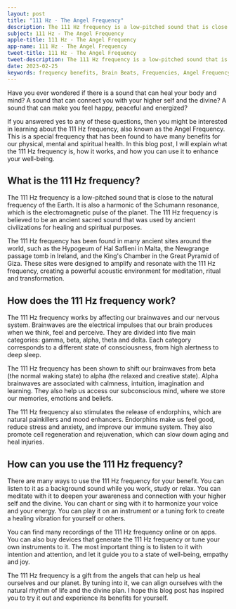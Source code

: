 ```yaml
---
layout: post
title: "111 Hz - The Angel Frequency"
description: The 111 Hz frequency is a low-pitched sound that is close to the natural frequency of the Earth. It is also a harmonic of the Schumann resonance, which is the electromagnetic pulse of the planet. The 111 Hz frequency is believed to be an ancient sacred sound that was used by ancient civilizations for healing and spiritual purposes.
subject: 111 Hz - The Angel Frequency
apple-title: 111 Hz - The Angel Frequency
app-name: 111 Hz - The Angel Frequency
tweet-title: 111 Hz - The Angel Frequency
tweet-description: The 111 Hz frequency is a low-pitched sound that is close to the natural frequency of the Earth. It is also a harmonic of the Schumann resonance, which is the electromagnetic pulse of the planet. The 111 Hz frequency is believed to be an ancient sacred sound that was used by ancient civilizations for healing and spiritual purposes.
date: 2023-02-25
keywords: frequency benefits, Brain Beats, Frequencies, Angel Frequency, 111 hz, Brain wave entrainment, sound therapy
---
```


Have you ever wondered if there is a sound that can heal your body and mind? A sound that can connect you with your higher self and the divine? A sound that can make you feel happy, peaceful and energized?

If you answered yes to any of these questions, then you might be interested in learning about the 111 Hz frequency, also known as the Angel Frequency. This is a special frequency that has been found to have many benefits for our physical, mental and spiritual health. In this blog post, I will explain what the 111 Hz frequency is, how it works, and how you can use it to enhance your well-being.

## What is the 111 Hz frequency?

The 111 Hz frequency is a low-pitched sound that is close to the natural frequency of the Earth. It is also a harmonic of the Schumann resonance, which is the electromagnetic pulse of the planet. The 111 Hz frequency is believed to be an ancient sacred sound that was used by ancient civilizations for healing and spiritual purposes.

The 111 Hz frequency has been found in many ancient sites around the world, such as the Hypogeum of Hal Saflieni in Malta, the Newgrange passage tomb in Ireland, and the King's Chamber in the Great Pyramid of Giza. These sites were designed to amplify and resonate with the 111 Hz frequency, creating a powerful acoustic environment for meditation, ritual and transformation.

## How does the 111 Hz frequency work?

The 111 Hz frequency works by affecting our brainwaves and our nervous system. Brainwaves are the electrical impulses that our brain produces when we think, feel and perceive. They are divided into five main categories: gamma, beta, alpha, theta and delta. Each category corresponds to a different state of consciousness, from high alertness to deep sleep.

The 111 Hz frequency has been shown to shift our brainwaves from beta (the normal waking state) to alpha (the relaxed and creative state). Alpha brainwaves are associated with calmness, intuition, imagination and learning. They also help us access our subconscious mind, where we store our memories, emotions and beliefs.

The 111 Hz frequency also stimulates the release of endorphins, which are natural painkillers and mood enhancers. Endorphins make us feel good, reduce stress and anxiety, and improve our immune system. They also promote cell regeneration and rejuvenation, which can slow down aging and heal injuries.

## How can you use the 111 Hz frequency?

There are many ways to use the 111 Hz frequency for your benefit. You can listen to it as a background sound while you work, study or relax. You can meditate with it to deepen your awareness and connection with your higher self and the divine. You can chant or sing with it to harmonize your voice and your energy. You can play it on an instrument or a tuning fork to create a healing vibration for yourself or others.

You can find many recordings of the 111 Hz frequency online or on apps. You can also buy devices that generate the 111 Hz frequency or tune your own instruments to it. The most important thing is to listen to it with intention and attention, and let it guide you to a state of well-being, empathy and joy.

The 111 Hz frequency is a gift from the angels that can help us heal ourselves and our planet. By tuning into it, we can align ourselves with the natural rhythm of life and the divine plan. I hope this blog post has inspired you to try it out and experience its benefits for yourself.